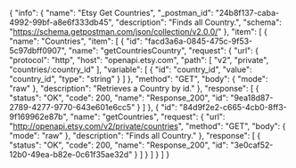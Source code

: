 {
  "info": {
    "name": "Etsy Get Countries",
    "_postman_id": "24b8f137-caba-4992-99bf-a8e6f333db45",
    "description": "Finds all Country.",
    "schema": "https://schema.getpostman.com/json/collection/v2.0.0/"
  },
  "item": [
    {
      "name": "Countries",
      "item": [
        {
          "id": "facd3a6a-0845-475c-9f53-5c97dbff0907",
          "name": "getCountriesCountry",
          "request": {
            "url": {
              "protocol": "http",
              "host": "openapi.etsy.com",
              "path": [
                "v2",
                "private",
                "countries/:country_id"
              ],
              "variable": [
                {
                  "id": "country_id",
                  "value": "country_id",
                  "type": "string"
                }
              ]
            },
            "method": "GET",
            "body": {
              "mode": "raw"
            },
            "description": "Retrieves a Country by id."
          },
          "response": [
            {
              "status": "OK",
              "code": 200,
              "name": "Response_200",
              "id": "9ea18d87-2789-4277-9770-643e601e6cc5"
            }
          ]
        },
        {
          "id": "84d9f2e2-c665-4cb0-8ff3-9f169962e87b",
          "name": "getCountries",
          "request": {
            "url": "http://openapi.etsy.com/v2/private/countries",
            "method": "GET",
            "body": {
              "mode": "raw"
            },
            "description": "Finds all Country."
          },
          "response": [
            {
              "status": "OK",
              "code": 200,
              "name": "Response_200",
              "id": "3e0caf52-12b0-49ea-b82e-0c61f35ae32d"
            }
          ]
        }
      ]
    }
  ]
}